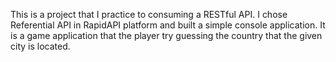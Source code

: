 This is a project that I practice to consuming a RESTful API. I chose Referential API in RapidAPI platform and built a simple console application. It is a game application that the player try guessing the country that the given city is located.
